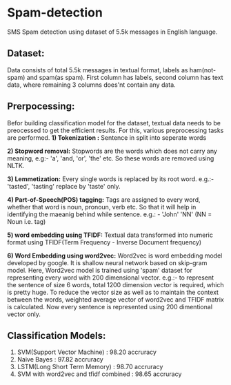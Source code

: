 # Spam-detection

SMS Spam detection using dataset of 5.5k messages in English language.

## Dataset:
Data consists of total 5.5k messages in textual format, labels as ham(not-spam) and spam(as spam).
First column has labels, second column has text data, where remaining 3 columns does'nt contain any data.

## Prerpocessing:

Befor building classification model for the dataset, textual data needs to be preocessed to get the efficient results.
For this, various preprocessing tasks are performed.
**1) Tokenization :**  Sentence in split into seperate words

**2) Stopword removal:** Stopwords are the words which does not carry any meaning, e.g:- 'a', 'and, 'or', 'the' etc. 
So these words are removed using NLTK.

**3) Lemmetization:** Every single words is replaced by its root word.
e.g.:- 'tasted', 'tasting' replace by 'taste' only.

**4) Part-of-Speech(POS) tagging:** Tags are assigned to every word, whether that word is noun, pronoun, verb etc. So that it will help in identifying the maeanig behind while sentence.
e.g.: - 'John' 'NN' (NN = Noun i.e. tag)

**5) word embedding using TFIDF:** Textual data transformed into numeric format using TFIDF(Term Frequency - Inverse Document frequency)

**6) Word Embedding using word2vec:** 
Word2vec is word embedding model developed by google. It is shallow neural network based on skip-gram model. 
Here, Word2vec model is trained using 'spam' dataset for representing every word with 200 dimensional vector. 
e.g.:- to represent the sentence of size 6 words, total 1200 dimension vector is required, which is pretty huge.
To reduce the vector size as well as to maintain the context between the words, weighted average vector of word2vec and TFIDF matrix is calculated. 
Now every sentence is represented using 200 dimentional vector only.

## Classification Models:
1) SVM(Support Vector Machine) : 98.20 accruracy
2) Naive Bayes : 97.82 accruracy
3) LSTM(Long Short Term Memory) : 98.70 accruracy
4) SVM with word2vec and tfidf combined : 98.65 accruracy
